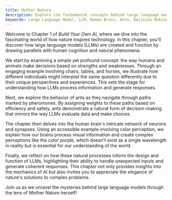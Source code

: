 ```yaml
---
title: Mother Nature
description: Explore the fundamental concepts behind large language models through a visual and comparative approach inspired by nature.
keywords: Large Language Model, LLM, Human Brain, Ants, Decision Making, Perception, Color Vision
---
```


Welcome to Chapter 1 of *Build Your Own AI*, where we dive into the fascinating world of how nature inspires technology. In this chapter, you'll discover how large language models (LLMs) are created and function by drawing parallels with human cognition and natural phenomena.

We start by examining a simple yet profound concept: the way humans and animals make decisions based on strengths and weaknesses. Through an engaging example involving chairs, tables, and horses, we illustrate how different individuals might interpret the same question differently due to their unique perspectives and experiences. This sets the stage for understanding how LLMs process information and generate responses.

Next, we explore the behavior of ants as they navigate through paths marked by pheromones. By assigning weights to these paths based on efficiency and safety, ants demonstrate a natural form of decision-making that mirrors the way LLMs evaluate data and make choices.

The chapter then delves into the human brain's intricate network of neurons and synapses. Using an accessible example involving color perception, we explain how our brains process visual information and create complex perceptions like the color purple, which doesn't exist as a single wavelength in reality but is essential for our understanding of the world.

Finally, we reflect on how these natural processes inform the design and function of LLMs, highlighting their ability to handle unexpected inputs and generate coherent responses. This chapter not only provides insights into the mechanics of AI but also invites you to appreciate the elegance of nature's solutions to complex problems.

Join us as we unravel the mysteries behind large language models through the lens of Mother Nature herself!